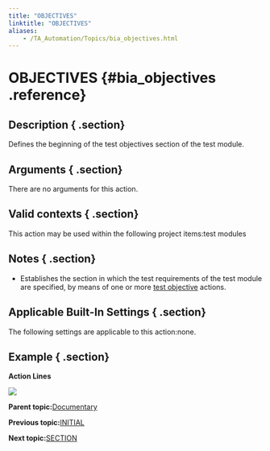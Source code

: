 ```yaml
--- 
title: "OBJECTIVES"
linktitle: "OBJECTIVES"
aliases: 
    - /TA_Automation/Topics/bia_objectives.html
---
```

# OBJECTIVES {#bia_objectives .reference}

## Description { .section}

Defines the beginning of the test objectives section of the test module.

## Arguments { .section}

There are no arguments for this action.

## Valid contexts { .section}

This action may be used within the following project items:test modules

## Notes { .section}

-   Establishes the section in which the test requirements of the test module are specified, by means of one or more [test objective](bia_test_objective.html) actions.

## Applicable Built-In Settings { .section}

The following settings are applicable to this action:none.

## Example { .section}

**Action Lines**

![](../Images/bia_test_objective_pgm.png)

**Parent topic:**[Documentary](../../TA_Automation/Topics/bia_Documentary.html)

**Previous topic:**[INITIAL](../../TA_Automation/Topics/bia_initial.html)

**Next topic:**[SECTION](../../TA_Automation/Topics/bia_section.html)

